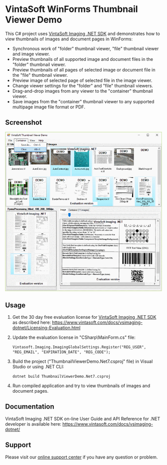 # VintaSoft WinForms Thumbnail Viewer Demo

This C# project uses <a href="https://www.vintasoft.com/vsimaging-dotnet-index.html">VintaSoft Imaging .NET SDK</a> and demonstrates how to view thumbnails of images and document pages in WinForms:
* Synchronous work of "folder" thumbnail viewer, "file" thumbnail viewer and image viewer.
* Preview thumbnails of all supported image and document files in the "folder" thumbnail viewer.
* Preview thumbnails of all pages of selected image or document file in the "file" thumbnail viewer.
* Preview image of selected page of selected file in the image viewer.
* Change viewer settings for the "folder" and "file" thumbnail viewers.
* Drag-and-drop images from any viewer to the "container" thumbnail viewer.
* Save images from the "container" thumbnail viewer to any supported multipage image file format or PDF.


## Screenshot
<img src="vintasoft-thumbnail-viewer-demo.png" alt="VintaSoft Thumbnail Viewer Demo">


## Usage
1. Get the 30 day free evaluation license for <a href="https://www.vintasoft.com/vsimaging-dotnet-index.html" target="_blank">VintaSoft Imaging .NET SDK</a> as described here: <a href="https://www.vintasoft.com/docs/vsimaging-dotnet/Licensing-Evaluation.html" target="_blank">https://www.vintasoft.com/docs/vsimaging-dotnet/Licensing-Evaluation.html</a>

2. Update the evaluation license in "CSharp\MainForm.cs" file:
   ```
   Vintasoft.Imaging.ImagingGlobalSettings.Register("REG_USER", "REG_EMAIL", "EXPIRATION_DATE", "REG_CODE");
   ```

3. Build the project ("ThumbnailViewerDemo.Net7.csproj" file) in Visual Studio or using .NET CLI:
   ```
   dotnet build ThumbnailViewerDemo.Net7.csproj
   ```

4. Run compiled application and try to view thumbnails of images and document pages.


## Documentation
VintaSoft Imaging .NET SDK on-line User Guide and API Reference for .NET developer is available here: https://www.vintasoft.com/docs/vsimaging-dotnet/


## Support
Please visit our <a href="https://myaccount.vintasoft.com/">online support center</a> if you have any question or problem.
